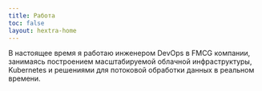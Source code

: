 ```yaml
---
title: Работа
toc: false
layout: hextra-home
---
```


В настоящее время я работаю инженером DevOps в FMCG компании, занимаясь построением масштабируемой облачной инфраструктуры, Kubernetes и решениями для потоковой обработки данных в реальном времени.

<div class="hx:mt-6"></div>
